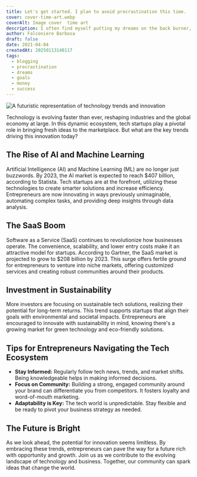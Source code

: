 ```yaml
---
title: Let's get started. I plan to avoid procrastination this time.
cover: cover-time-art.webp
coverAlt: Image cover  time art
description: I often find myself putting my dreams on the back burner, always thinking I don't have enough time to pursue them. But you know what? This time, I’m determined to give it another shot!
author: Falconiere Barbosa
draft: false
date: 2021-04-04
createdAt: 20250113140117
tags:
  - blogging
  - procrastination
  - dreams
  - goals
  - money
  - success
---
```

<img src="https://drive.google.com/uc?id=1U3JgJQ0Kaz9diwUzLHpgwFEWPSLIqCFs&export=download" alt="A futuristic representation of technology trends and innovation" />
<p>Technology is evolving faster than ever, reshaping industries and the global economy at large. In this dynamic ecosystem, tech startups play a pivotal role in bringing fresh ideas to the marketplace. But what are the key trends driving this innovation today?</p><h2>The Rise of AI and Machine Learning</h2><p>Artificial Intelligence (AI) and Machine Learning (ML) are no longer just buzzwords. By 2023, the AI market is expected to reach $407 billion, according to Statista. Tech startups are at the forefront, utilizing these technologies to create smarter solutions and increase efficiency. Entrepreneurs are now innovating in ways previously unimaginable, automating complex tasks, and providing deep insights through data analysis.</p><h2>The SaaS Boom</h2><p>Software as a Service (SaaS) continues to revolutionize how businesses operate. The convenience, scalability, and lower entry costs make it an attractive model for startups. According to Gartner, the SaaS market is projected to grow to $208 billion by 2023. This surge offers fertile ground for entrepreneurs to venture into niche markets, offering customized services and creating robust communities around their products.</p><h2>Investment in Sustainability</h2><p>More investors are focusing on sustainable tech solutions, realizing their potential for long-term returns. This trend supports startups that align their goals with environmental and societal impacts. Entrepreneurs are encouraged to innovate with sustainability in mind, knowing there's a growing market for green technology and eco-friendly solutions.</p><h2>Tips for Entrepreneurs Navigating the Tech Ecosystem</h2><ul><li><strong>Stay Informed:</strong> Regularly follow tech news, trends, and market shifts. Being knowledgeable helps in making informed decisions.</li><li><strong>Focus on Community:</strong> Building a strong, engaged community around your brand can differentiate you from competitors. It fosters loyalty and word-of-mouth marketing.</li><li><strong>Adaptability is Key:</strong> The tech world is unpredictable. Stay flexible and be ready to pivot your business strategy as needed.</li></ul><h2>The Future is Bright</h2><p>As we look ahead, the potential for innovation seems limitless. By embracing these trends, entrepreneurs can pave the way for a future rich with opportunity and growth. Join us as we contribute to the evolving landscape of technology and business. Together, our community can spark ideas that change the world.</p>
